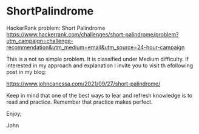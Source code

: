 # ShortPalindrome
HackerRank problem:  Short Palindrome
https://www.hackerrank.com/challenges/short-palindrome/problem?utm_campaign=challenge-recommendation&utm_medium=email&utm_source=24-hour-campaign

This is a not so simple problem.
It is classified under Medium difficulty.
If interested in my approach and explanation I invite
you to visit th efollowing post in my blog:

https://www.johncanessa.com/2021/09/27/short-palindrome/

Keep in mind that one of the best ways to lear and refresh 
knowledge is to read and practice.
Remember that practice makes perfect.

Enjoy;

John
